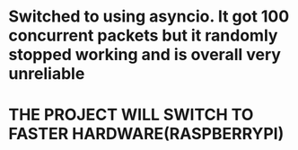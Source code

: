 # Switched to using asyncio. It got 100 concurrent packets but it randomly stopped working and is overall very unreliable

# THE PROJECT WILL SWITCH TO FASTER HARDWARE(RASPBERRYPI)
